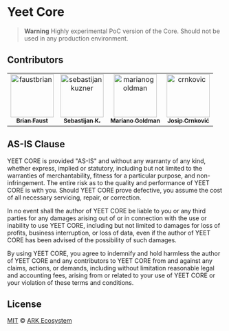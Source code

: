 # Yeet Core

> **Warning**
> Highly experimental PoC version of the Core. Should not be used in any production environment.

## Contributors

<!-- readme: contributors -start -->
<table>
<tr>
    <td align="center">
        <a href="https://github.com/faustbrian">
            <img src="https://avatars.githubusercontent.com/u/22145591?v=4" width="100;" alt="faustbrian"/>
            <br />
            <sub><b>Brian Faust</b></sub>
        </a>
    </td>
    <td align="center">
        <a href="https://github.com/sebastijankuzner">
            <img src="https://avatars.githubusercontent.com/u/58827427?v=4" width="100;" alt="sebastijankuzner"/>
            <br />
            <sub><b>Sebastijan K.</b></sub>
        </a>
    </td>
    <td align="center">
        <a href="https://github.com/marianogoldman">
            <img src="https://avatars.githubusercontent.com/u/959563?v=4" width="100;" alt="marianogoldman"/>
            <br />
            <sub><b>Mariano Goldman</b></sub>
        </a>
    </td>
    <td align="center">
        <a href="https://github.com/crnkovic">
            <img src="https://avatars.githubusercontent.com/u/6536260?v=4" width="100;" alt="crnkovic"/>
            <br />
            <sub><b>Josip Crnković</b></sub>
        </a>
    </td></tr>
</table>
<!-- readme: contributors -end -->

## AS-IS Clause

YEET CORE is provided "AS-IS" and without any warranty of any kind, whether express, implied or statutory, including but not limited to the warranties of merchantability, fitness for a particular purpose, and non-infringement. The entire risk as to the quality and performance of YEET CORE is with you. Should YEET CORE prove defective, you assume the cost of all necessary servicing, repair, or correction.

In no event shall the author of YEET CORE be liable to you or any third parties for any damages arising out of or in connection with the use or inability to use YEET CORE, including but not limited to damages for loss of profits, business interruption, or loss of data, even if the author of YEET CORE has been advised of the possibility of such damages.

By using YEET CORE, you agree to indemnify and hold harmless the author of YEET CORE and any contributors to YEET CORE from and against any claims, actions, or demands, including without limitation reasonable legal and accounting fees, arising from or related to your use of YEET CORE or your violation of these terms and conditions.

## License

[MIT](LICENSE) © [ARK Ecosystem](https://ark.io)
